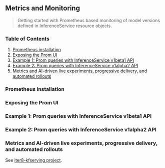 ## Metrics and Monitoring

> Getting started with Prometheus based monitoring of model versions defined in InferenceService resource objects.

### Table of Contents
1. [Prometheus installation](#Prometheus-installation)
2. [Exposing the Prom UI](#xyz)
3. [Example 1: Prom queries with InferenceService v1beta1 API](#xyz)
4. [Example 2: Prom queries with InferenceService v1alpha2 API](#xyz)
5. [Metrics and AI-driven live experiments, progressive delivery, and automated rollouts](#xyz)


### Prometheus installation

### Exposing the Prom UI

### Example 1: Prom queries with InferenceService v1beta1 API

### Example 2: Prom queries with InferenceService v1alpha2 API

### Metrics and AI-driven live experiments, progressive delivery, and automated rollouts
See [iter8-kfserving project](https://github.com/iter8-tools/iter8-kfserving).